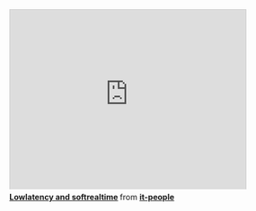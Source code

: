 <iframe width="420" height="320" src="" frameborder="0" allowfullscreen></iframe>

<div class="presentation">
<iframe src="http://www.slideshare.net/slideshow/embed_code/16967454" width="420" height="320" frameborder="0" marginwidth="0" marginheight="0" scrolling="no" style="border:1px solid #CCC;border-width:1px 1px 0;margin-bottom:5px" allowfullscreen webkitallowfullscreen mozallowfullscreen> </iframe>
<div style="margin-bottom:5px"> <strong> <a href="http://www.slideshare.net/it-people/lowlatency-softrealtime-python" title="Lowlatency and softrealtime" target="_blank">Lowlatency and softrealtime</a> </strong> from <strong><a href="http://www.slideshare.net/it-people" target="_blank">it-people</a></strong></div>
</div>

